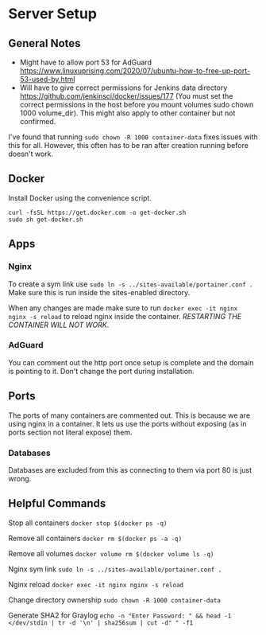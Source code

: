 # Server Setup
## General Notes
* Might have to allow port 53 for AdGuard https://www.linuxuprising.com/2020/07/ubuntu-how-to-free-up-port-53-used-by.html
* Will have to give correct permissions for Jenkins data directory https://github.com/jenkinsci/docker/issues/177 (You must set the correct permissions in the host before you mount volumes sudo chown 1000 volume_dir). 
  This might also apply to other container but not confirmed.

I've found that running `sudo chown -R 1000 container-data` fixes issues with this for all. 
However, this often has to be ran after creation running before doesn't work.

## Docker
Install Docker using the convenience script.
```
curl -fsSL https://get.docker.com -o get-docker.sh
sudo sh get-docker.sh
```

## Apps
### Nginx
To create a sym link use `sudo ln -s ../sites-available/portainer.conf .` Make sure this is run inside the sites-enabled directory.

When any changes are made make sure to run
`docker exec -it nginx nginx -s reload`
to reload nginx inside the container. *RESTARTING THE CONTAINER WILL NOT WORK*.

### AdGuard
You can comment out the http port once setup is complete and the domain is pointing to it.
Don't change the port during installation.

## Ports
The ports of many containers are commented out. This is because we are using nginx in a 
container. It lets us use the ports without exposing (as in ports section not literal expose) them.

### Databases
Databases are excluded from this as connecting to them via port 80 is just wrong.

## Helpful Commands
Stop all containers
`docker stop $(docker ps -q)`

Remove all containers
`docker rm $(docker ps -a -q)`

Remove all volumes
`docker volume rm $(docker volume ls -q)`

Nginx sym link
`sudo ln -s ../sites-available/portainer.conf .`

Nginx reload
`docker exec -it nginx nginx -s reload`

Change directory ownership
`sudo chown -R 1000 container-data`

Generate SHA2 for Graylog
`echo -n "Enter Password: " && head -1 </dev/stdin | tr -d '\n' | sha256sum | cut -d" " -f1`